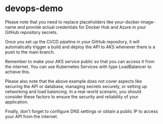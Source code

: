 # devops-demo
Please note that you need to replace placeholders like your-docker-image-name and provide actual credentials for Docker Hub and Azure in your GitHub repository secrets.

Once you set up the CI/CD pipeline in your GitHub repository, it will automatically trigger a build and deploy the API to AKS whenever there is a push to the main branch.

Remember to make your AKS service public so that you can access it from the internet. You can use Kubernetes Services with type LoadBalancer to achieve this.

Please also note that the above example does not cover aspects like securing the API or database, managing secrets securely, or setting up networking and load balancing. In a real-world scenario, you should consider these factors to ensure the security and reliability of your application.

Finally, don't forget to configure DNS settings or obtain a public IP to access your API from the internet.
